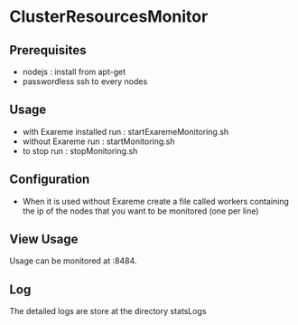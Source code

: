 # ClusterResourcesMonitor
## Prerequisites
* nodejs : install from apt-get 
* passwordless ssh to every nodes

## Usage
* with Exareme installed run : startExaremeMonitoring.sh
* without Exareme run : startMonitoring.sh
* to stop run : stopMonitoring.sh

## Configuration 
* When it is used without Exareme create a file called workers containing the ip of the nodes that you want to be monitored (one per line)

## View Usage
Usage can be monitored at <ip of server>:8484.

## Log
The detailed logs are store at the directory statsLogs
